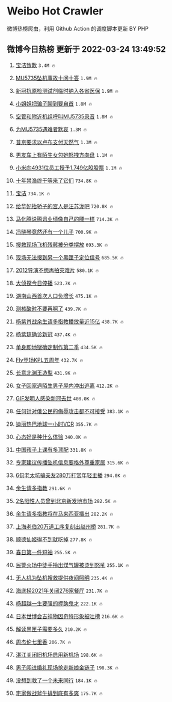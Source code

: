 # Weibo Hot Crawler 



微博热榜爬虫，利用 Github Action 的调度脚本更新 BY PHP 


## 微博今日热榜 更新于 2022-03-24 13:49:52 
1. [宝洁致歉](https://s.weibo.com/weibo?q=%23%E5%AE%9D%E6%B4%81%E8%87%B4%E6%AD%89%23&Refer=top) `3.4M 🔥` 

1. [MU5735坠机事故十问十答](https://s.weibo.com/weibo?q=%23MU5735%E5%9D%A0%E6%9C%BA%E4%BA%8B%E6%95%85%E5%8D%81%E9%97%AE%E5%8D%81%E7%AD%94%23&Refer=top) `1.9M 🔥` 

1. [新冠抗原检测试剂临时纳入各省医保](https://s.weibo.com/weibo?q=%23%E6%96%B0%E5%86%A0%E6%8A%97%E5%8E%9F%E6%A3%80%E6%B5%8B%E8%AF%95%E5%89%82%E4%B8%B4%E6%97%B6%E7%BA%B3%E5%85%A5%E5%90%84%E7%9C%81%E5%8C%BB%E4%BF%9D%23&Refer=top) `1.9M 🔥` 

1. [小姐姐把骗子聊到要自首](https://s.weibo.com/weibo?q=%23%E5%B0%8F%E5%A7%90%E5%A7%90%E6%8A%8A%E9%AA%97%E5%AD%90%E8%81%8A%E5%88%B0%E8%A6%81%E8%87%AA%E9%A6%96%23&Refer=top) `1.8M 🔥` 

1. [空管和附近机组呼叫MU5735录音](https://s.weibo.com/weibo?q=%23%E7%A9%BA%E7%AE%A1%E5%92%8C%E9%99%84%E8%BF%91%E6%9C%BA%E7%BB%84%E5%91%BC%E5%8F%ABMU5735%E5%BD%95%E9%9F%B3%23&Refer=top) `1.8M 🔥` 

1. [为MU5735遇难者默哀](https://s.weibo.com/weibo?q=%23%E4%B8%BAMU5735%E9%81%87%E9%9A%BE%E8%80%85%E9%BB%98%E5%93%80%23&Refer=top) `1.3M 🔥` 

1. [普京要求以卢布支付天然气](https://s.weibo.com/weibo?q=%23%E6%99%AE%E4%BA%AC%E8%A6%81%E6%B1%82%E4%BB%A5%E5%8D%A2%E5%B8%83%E6%94%AF%E4%BB%98%E5%A4%A9%E7%84%B6%E6%B0%94%23&Refer=top) `1.3M 🔥` 

1. [男友车上有陌生女包她怒拽方向盘](https://s.weibo.com/weibo?q=%23%E7%94%B7%E5%8F%8B%E8%BD%A6%E4%B8%8A%E6%9C%89%E9%99%8C%E7%94%9F%E5%A5%B3%E5%8C%85%E5%A5%B9%E6%80%92%E6%8B%BD%E6%96%B9%E5%90%91%E7%9B%98%23&Refer=top) `1.1M 🔥` 

1. [小米向4931位员工授予1.749亿股股票](https://s.weibo.com/weibo?q=%23%E5%B0%8F%E7%B1%B3%E5%90%914931%E4%BD%8D%E5%91%98%E5%B7%A5%E6%8E%88%E4%BA%881.749%E4%BA%BF%E8%82%A1%E8%82%A1%E7%A5%A8%23&Refer=top) `1.1M 🔥` 

1. [十年禁渔终于等来了它们](https://s.weibo.com/weibo?q=%23%E5%8D%81%E5%B9%B4%E7%A6%81%E6%B8%94%E7%BB%88%E4%BA%8E%E7%AD%89%E6%9D%A5%E4%BA%86%E5%AE%83%E4%BB%AC%23&Refer=top) `734.8K 🔥` 

1. [宝洁](https://s.weibo.com/weibo?q=%23%E5%AE%9D%E6%B4%81%23&Refer=top) `734.1K 🔥` 

1. [给华妃抬轿子的宫人是汪苏泷吧](https://s.weibo.com/weibo?q=%23%E7%BB%99%E5%8D%8E%E5%A6%83%E6%8A%AC%E8%BD%BF%E5%AD%90%E7%9A%84%E5%AE%AB%E4%BA%BA%E6%98%AF%E6%B1%AA%E8%8B%8F%E6%B3%B7%E5%90%A7%23&Refer=top) `720.8K 🔥` 

1. [马化腾说腾讯业绩像自己的腰一样](https://s.weibo.com/weibo?q=%23%E9%A9%AC%E5%8C%96%E8%85%BE%E8%AF%B4%E8%85%BE%E8%AE%AF%E4%B8%9A%E7%BB%A9%E5%83%8F%E8%87%AA%E5%B7%B1%E7%9A%84%E8%85%B0%E4%B8%80%E6%A0%B7%23&Refer=top) `714.3K 🔥` 

1. [冯晓琴竟然还有一个儿子](https://s.weibo.com/weibo?q=%23%E5%86%AF%E6%99%93%E7%90%B4%E7%AB%9F%E7%84%B6%E8%BF%98%E6%9C%89%E4%B8%80%E4%B8%AA%E5%84%BF%E5%AD%90%23&Refer=top) `700.9K 🔥` 

1. [搜救现场飞机残骸被分类摆放](https://s.weibo.com/weibo?q=%23%E6%90%9C%E6%95%91%E7%8E%B0%E5%9C%BA%E9%A3%9E%E6%9C%BA%E6%AE%8B%E9%AA%B8%E8%A2%AB%E5%88%86%E7%B1%BB%E6%91%86%E6%94%BE%23&Refer=top) `693.3K 🔥` 

1. [现场无法搜到另一个黑匣子定位信号](https://s.weibo.com/weibo?q=%23%E7%8E%B0%E5%9C%BA%E6%97%A0%E6%B3%95%E6%90%9C%E5%88%B0%E5%8F%A6%E4%B8%80%E4%B8%AA%E9%BB%91%E5%8C%A3%E5%AD%90%E5%AE%9A%E4%BD%8D%E4%BF%A1%E5%8F%B7%23&Refer=top) `685.5K 🔥` 

1. [2012导演不想再拍灾难片](https://s.weibo.com/weibo?q=%232012%E5%AF%BC%E6%BC%94%E4%B8%8D%E6%83%B3%E5%86%8D%E6%8B%8D%E7%81%BE%E9%9A%BE%E7%89%87%23&Refer=top) `580.1K 🔥` 

1. [大侦探今日停播](https://s.weibo.com/weibo?q=%23%E5%A4%A7%E4%BE%A6%E6%8E%A2%E4%BB%8A%E6%97%A5%E5%81%9C%E6%92%AD%23&Refer=top) `523.7K 🔥` 

1. [湖南山西首次人口负增长](https://s.weibo.com/weibo?q=%23%E6%B9%96%E5%8D%97%E5%B1%B1%E8%A5%BF%E9%A6%96%E6%AC%A1%E4%BA%BA%E5%8F%A3%E8%B4%9F%E5%A2%9E%E9%95%BF%23&Refer=top) `475.1K 🔥` 

1. [测核酸时不要再啊了](https://s.weibo.com/weibo?q=%23%E6%B5%8B%E6%A0%B8%E9%85%B8%E6%97%B6%E4%B8%8D%E8%A6%81%E5%86%8D%E5%95%8A%E4%BA%86%23&Refer=top) `439.7K 🔥` 

1. [杨紫肖战余生请多指教播放量近15亿](https://s.weibo.com/weibo?q=%23%E6%9D%A8%E7%B4%AB%E8%82%96%E6%88%98%E4%BD%99%E7%94%9F%E8%AF%B7%E5%A4%9A%E6%8C%87%E6%95%99%E6%92%AD%E6%94%BE%E9%87%8F%E8%BF%9115%E4%BA%BF%23&Refer=top) `438.7K 🔥` 

1. [杨紫琼确诊新冠](https://s.weibo.com/weibo?q=%23%E6%9D%A8%E7%B4%AB%E7%90%BC%E7%A1%AE%E8%AF%8A%E6%96%B0%E5%86%A0%23&Refer=top) `437.4K 🔥` 

1. [单身即地狱确定制作第二季](https://s.weibo.com/weibo?q=%23%E5%8D%95%E8%BA%AB%E5%8D%B3%E5%9C%B0%E7%8B%B1%E7%A1%AE%E5%AE%9A%E5%88%B6%E4%BD%9C%E7%AC%AC%E4%BA%8C%E5%AD%A3%23&Refer=top) `434.5K 🔥` 

1. [Fly登场KPL五周年](https://s.weibo.com/weibo?q=%23Fly%E7%99%BB%E5%9C%BAKPL%E4%BA%94%E5%91%A8%E5%B9%B4%23&Refer=top) `432.7K 🔥` 

1. [长意北渊王造型](https://s.weibo.com/weibo?q=%23%E9%95%BF%E6%84%8F%E5%8C%97%E6%B8%8A%E7%8E%8B%E9%80%A0%E5%9E%8B%23&Refer=top) `431.9K 🔥` 

1. [女子回家遇陌生男子屋内冲出逃离](https://s.weibo.com/weibo?q=%23%E5%A5%B3%E5%AD%90%E5%9B%9E%E5%AE%B6%E9%81%87%E9%99%8C%E7%94%9F%E7%94%B7%E5%AD%90%E5%B1%8B%E5%86%85%E5%86%B2%E5%87%BA%E9%80%83%E7%A6%BB%23&Refer=top) `412.2K 🔥` 

1. [GIF发明人感染新冠去世](https://s.weibo.com/weibo?q=%23GIF%E5%8F%91%E6%98%8E%E4%BA%BA%E6%84%9F%E6%9F%93%E6%96%B0%E5%86%A0%E5%8E%BB%E4%B8%96%23&Refer=top) `408.0K 🔥` 

1. [任何针对俄公民的侮辱攻击都不可接受](https://s.weibo.com/weibo?q=%23%E4%BB%BB%E4%BD%95%E9%92%88%E5%AF%B9%E4%BF%84%E5%85%AC%E6%B0%91%E7%9A%84%E4%BE%AE%E8%BE%B1%E6%94%BB%E5%87%BB%E9%83%BD%E4%B8%8D%E5%8F%AF%E6%8E%A5%E5%8F%97%23&Refer=top) `383.1K 🔥` 

1. [迪丽热巴地球一小时VCR](https://s.weibo.com/weibo?q=%23%E8%BF%AA%E4%B8%BD%E7%83%AD%E5%B7%B4%E5%9C%B0%E7%90%83%E4%B8%80%E5%B0%8F%E6%97%B6VCR%23&Refer=top) `355.7K 🔥` 

1. [心态好是种什么体验](https://s.weibo.com/weibo?q=%23%E5%BF%83%E6%80%81%E5%A5%BD%E6%98%AF%E7%A7%8D%E4%BB%80%E4%B9%88%E4%BD%93%E9%AA%8C%23&Refer=top) `340.0K 🔥` 

1. [中国孩子上课有多顶配](https://s.weibo.com/weibo?q=%23%E4%B8%AD%E5%9B%BD%E5%AD%A9%E5%AD%90%E4%B8%8A%E8%AF%BE%E6%9C%89%E5%A4%9A%E9%A1%B6%E9%85%8D%23&Refer=top) `331.8K 🔥` 

1. [专家建议传播坠机信息要格外尊重家属](https://s.weibo.com/weibo?q=%23%E4%B8%93%E5%AE%B6%E5%BB%BA%E8%AE%AE%E4%BC%A0%E6%92%AD%E5%9D%A0%E6%9C%BA%E4%BF%A1%E6%81%AF%E8%A6%81%E6%A0%BC%E5%A4%96%E5%B0%8A%E9%87%8D%E5%AE%B6%E5%B1%9E%23&Refer=top) `315.6K 🔥` 

1. [6旬老太坑骗亲友280万打赏年轻主播](https://s.weibo.com/weibo?q=%236%E6%97%AC%E8%80%81%E5%A4%AA%E5%9D%91%E9%AA%97%E4%BA%B2%E5%8F%8B280%E4%B8%87%E6%89%93%E8%B5%8F%E5%B9%B4%E8%BD%BB%E4%B8%BB%E6%92%AD%23&Refer=top) `294.0K 🔥` 

1. [余生请多指教](https://s.weibo.com/weibo?q=%E4%BD%99%E7%94%9F%E8%AF%B7%E5%A4%9A%E6%8C%87%E6%95%99&Refer=top) `291.6K 🔥` 

1. [2名阳性人员曾到北京新发地市场](https://s.weibo.com/weibo?q=%232%E5%90%8D%E9%98%B3%E6%80%A7%E4%BA%BA%E5%91%98%E6%9B%BE%E5%88%B0%E5%8C%97%E4%BA%AC%E6%96%B0%E5%8F%91%E5%9C%B0%E5%B8%82%E5%9C%BA%23&Refer=top) `282.5K 🔥` 

1. [余生请多指教将在马来西亚播出](https://s.weibo.com/weibo?q=%23%E4%BD%99%E7%94%9F%E8%AF%B7%E5%A4%9A%E6%8C%87%E6%95%99%E5%B0%86%E5%9C%A8%E9%A9%AC%E6%9D%A5%E8%A5%BF%E4%BA%9A%E6%92%AD%E5%87%BA%23&Refer=top) `282.2K 🔥` 

1. [上海老伯20万道工序复刻出赵州桥](https://s.weibo.com/weibo?q=%23%E4%B8%8A%E6%B5%B7%E8%80%81%E4%BC%AF20%E4%B8%87%E9%81%93%E5%B7%A5%E5%BA%8F%E5%A4%8D%E5%88%BB%E5%87%BA%E8%B5%B5%E5%B7%9E%E6%A1%A5%23&Refer=top) `281.7K 🔥` 

1. [顺德仙姬得不到就吃掉](https://s.weibo.com/weibo?q=%23%E9%A1%BA%E5%BE%B7%E4%BB%99%E5%A7%AC%E5%BE%97%E4%B8%8D%E5%88%B0%E5%B0%B1%E5%90%83%E6%8E%89%23&Refer=top) `277.8K 🔥` 

1. [春日第一件短袖](https://s.weibo.com/weibo?q=%23%E6%98%A5%E6%97%A5%E7%AC%AC%E4%B8%80%E4%BB%B6%E7%9F%AD%E8%A2%96%23&Refer=top) `255.5K 🔥` 

1. [民警火场中徒手拎出煤气罐被烫到怒吼](https://s.weibo.com/weibo?q=%23%E6%B0%91%E8%AD%A6%E7%81%AB%E5%9C%BA%E4%B8%AD%E5%BE%92%E6%89%8B%E6%8B%8E%E5%87%BA%E7%85%A4%E6%B0%94%E7%BD%90%E8%A2%AB%E7%83%AB%E5%88%B0%E6%80%92%E5%90%BC%23&Refer=top) `255.1K 🔥` 

1. [无人机为坠机搜救提供夜间照明](https://s.weibo.com/weibo?q=%23%E6%97%A0%E4%BA%BA%E6%9C%BA%E4%B8%BA%E5%9D%A0%E6%9C%BA%E6%90%9C%E6%95%91%E6%8F%90%E4%BE%9B%E5%A4%9C%E9%97%B4%E7%85%A7%E6%98%8E%23&Refer=top) `235.4K 🔥` 

1. [海底捞2021年关闭276家餐厅](https://s.weibo.com/weibo?q=%23%E6%B5%B7%E5%BA%95%E6%8D%9E2021%E5%B9%B4%E5%85%B3%E9%97%AD276%E5%AE%B6%E9%A4%90%E5%8E%85%23&Refer=top) `231.7K 🔥` 

1. [杨超越一生要强的押韵鬼才](https://s.weibo.com/weibo?q=%23%E6%9D%A8%E8%B6%85%E8%B6%8A%E4%B8%80%E7%94%9F%E8%A6%81%E5%BC%BA%E7%9A%84%E6%8A%BC%E9%9F%B5%E9%AC%BC%E6%89%8D%23&Refer=top) `222.1K 🔥` 

1. [日本世博会吉祥物因奇特形象被吐槽](https://s.weibo.com/weibo?q=%23%E6%97%A5%E6%9C%AC%E4%B8%96%E5%8D%9A%E4%BC%9A%E5%90%89%E7%A5%A5%E7%89%A9%E5%9B%A0%E5%A5%87%E7%89%B9%E5%BD%A2%E8%B1%A1%E8%A2%AB%E5%90%90%E6%A7%BD%23&Refer=top) `216.6K 🔥` 

1. [解读黑匣子需要多久](https://s.weibo.com/weibo?q=%23%E8%A7%A3%E8%AF%BB%E9%BB%91%E5%8C%A3%E5%AD%90%E9%9C%80%E8%A6%81%E5%A4%9A%E4%B9%85%23&Refer=top) `210.2K 🔥` 

1. [周杰伦七里香](https://s.weibo.com/weibo?q=%23%E5%91%A8%E6%9D%B0%E4%BC%A6%E4%B8%83%E9%87%8C%E9%A6%99%23&Refer=top) `206.7K 🔥` 

1. [湛江关闭旧机场启用新机场](https://s.weibo.com/weibo?q=%23%E6%B9%9B%E6%B1%9F%E5%85%B3%E9%97%AD%E6%97%A7%E6%9C%BA%E5%9C%BA%E5%90%AF%E7%94%A8%E6%96%B0%E6%9C%BA%E5%9C%BA%23&Refer=top) `198.6K 🔥` 

1. [男子闯进婚礼现场抢走新娘金链子](https://s.weibo.com/weibo?q=%23%E7%94%B7%E5%AD%90%E9%97%AF%E8%BF%9B%E5%A9%9A%E7%A4%BC%E7%8E%B0%E5%9C%BA%E6%8A%A2%E8%B5%B0%E6%96%B0%E5%A8%98%E9%87%91%E9%93%BE%E5%AD%90%23&Refer=top) `198.3K 🔥` 

1. [没想到救了一个未来同行](https://s.weibo.com/weibo?q=%23%E6%B2%A1%E6%83%B3%E5%88%B0%E6%95%91%E4%BA%86%E4%B8%80%E4%B8%AA%E6%9C%AA%E6%9D%A5%E5%90%8C%E8%A1%8C%23&Refer=top) `184.1K 🔥` 

1. [宅家做战斧牛排到底有多爽](https://s.weibo.com/weibo?q=%23%E5%AE%85%E5%AE%B6%E5%81%9A%E6%88%98%E6%96%A7%E7%89%9B%E6%8E%92%E5%88%B0%E5%BA%95%E6%9C%89%E5%A4%9A%E7%88%BD%23&Refer=top) `175.7K 🔥` 


